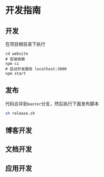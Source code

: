 # 开发指南

## 开发

在项目根目录下执行

```
cd website
# 安装依赖
npm ci
# 启动开发服务 localhost:3000
npm start
```

## 发布

代码合并到`master`分支，然后执行下面发布脚本

```bash
sh release.sh
```

## 博客开发

## 文档开发

## 应用开发
